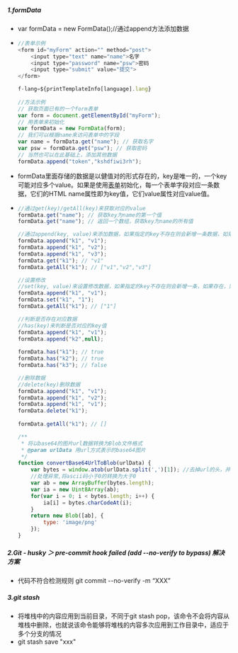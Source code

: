 ##### 1.formData

- var formData = new FormData();//通过append方法添加数据

- ```js
  //表单示例
  <form id="myForm" action="" method="post">
      <input type="text" name="name">名字
      <input type="password" name="psw">密码
      <input type="submit" value="提交">
  </form>
  
  f-lang=${printTemplateInfo[language].lang}
   
  //方法示例
  // 获取页面已有的一个form表单
  var form = document.getElementById("myForm");
  // 用表单来初始化
  var formData = new FormData(form);
  // 我们可以根据name来访问表单中的字段
  var name = formData.get("name"); // 获取名字
  var psw = formData.get("psw"); // 获取密码
  // 当然也可以在此基础上，添加其他数据
  formData.append("token","kshdfiwi3rh");
  ```
  
- formData里面存储的数据是以健值对的形式存在的，key是唯一的，一个key可能对应多个value。如果是使用[表单](https://so.csdn.net/so/search?q=表单&spm=1001.2101.3001.7020)初始化，每一个表单字段对应一条数据，它们的HTML name属性即为key值，它们value属性对应value值。

- ```js
  //通过get(key)/getAll(key)来获取对应的value
  formData.get("name"); // 获取key为name的第一个值
  formData.get("name"); // 返回一个数组，获取key为name的所有值
  
  //通过append(key, value)来添加数据，如果指定的key不存在则会新增一条数据，如果key存在，则添加到数据的末尾
  formData.append("k1", "v1");
  formData.append("k1", "v2");
  formData.append("k1", "v3");
  formData.get("k1"); // "v1"
  formData.getAll("k1"); // ["v1","v2","v3"]
  
  //设置修改
  //set(key, value)来设置修改数据，如果指定的key不存在则会新增一条，如果存在，则会修改对应的value值
  formData.append("k1", "v1");
  formData.set("k1", "1");
  formData.getAll("k1"); // ["1"]
  
  //判断是否存在对应数据
  //has(key)来判断是否对应的key值
  formData.append("k1", "v1");
  formData.append("k2",null);
   
  formData.has("k1"); // true
  formData.has("k2"); // true
  formData.has("k3"); // false
  
  //删除数据
  //delete(key)删除数据
  formData.append("k1", "v1");
  formData.append("k1", "v2");
  formData.append("k1", "v1");
  formData.delete("k1");
   
  formData.getAll("k1"); // []
  
  /**
   * 将以base64的图片url数据转换为Blob文件格式
   * @param urlData 用url方式表示的base64图片
   */
  function convertBase64UrlToBlob(urlData) {
      var bytes = window.atob(urlData.split(',')[1]); //去掉url的头，并转换为byte
      //处理异常,将ascii码小于0的转换为大于0
      var ab = new ArrayBuffer(bytes.length);
      var ia = new Uint8Array(ab);
      for(var i = 0; i < bytes.length; i++) {
          ia[i] = bytes.charCodeAt(i);
      }
      return new Blob([ab], {
          type: 'image/png'
      });
  }
  ```



##### 2.Git - husky ＞ pre-commit hook failed (add --no-verify to bypass) 解决方案

- 代码不符合检测规则  git commit --no-verify -m “XXX”

##### 3.git stash

- 将堆栈中的内容应用到当前目录，不同于git stash pop，该命令不会将内容从堆栈中删除，也就说该命令能够将堆栈的内容多次应用到工作目录中，适应于多个分支的情况
- git stash save "xxx"

